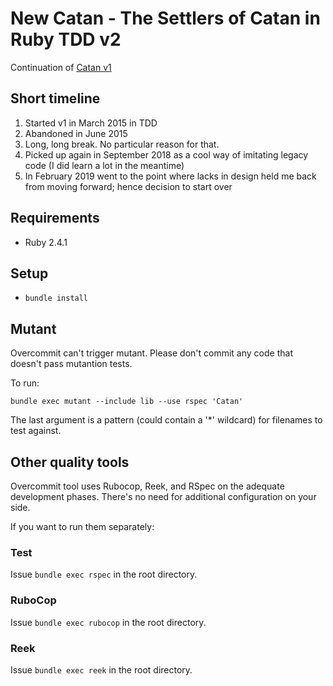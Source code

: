 # New Catan - The Settlers of Catan in Ruby TDD v2

Continuation of [Catan v1](https://github.com/fernandokokocha/catan)

## Short timeline

1. Started v1 in March 2015 in TDD
2. Abandoned in June 2015
3. Long, long break. No particular reason for that.
4. Picked up again in September 2018 as a cool way of imitating legacy code (I did learn a lot in the meantime)
5. In February 2019 went to the point where lacks in design held me back from moving forward; hence decision to start over

## Requirements

* Ruby 2.4.1

## Setup

* `bundle install`

## Mutant

Overcommit can't trigger mutant. Please don't commit any code that doesn't pass mutantion tests.

To run:

`bundle exec mutant --include lib --use rspec 'Catan'`

The last argument is a pattern (could contain a '*' wildcard) for filenames to test against.

## Other quality tools

Overcommit tool uses Rubocop, Reek, and RSpec on the adequate development phases. There's no need for additional configuration on your side.

If you want to run them separately:

### Test

Issue `bundle exec rspec` in the root directory.

### RuboCop

Issue `bundle exec rubocop` in the root directory.

### Reek

Issue `bundle exec reek` in the root directory.
